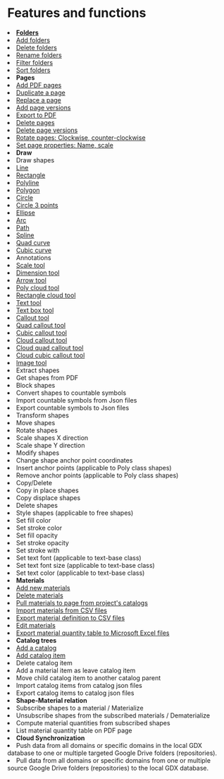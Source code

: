 # Features and functions

[//]: # (<card-summary>Draw shapes to measure quantity</card-summary>)

<list type="bullet" >
<li><a href="Folders.md"><b>Folders</b></a>
    <list type="decimal" start="1">
        <li><a href="Folders.md" anchor="add-folders" >Add folders</a></li>
        <li><a href="Folders.md" anchor="delete-folders">Delete folders</a></li>
        <li><a href="Folders.md" anchor="rename-folders">Rename folders</a></li>
        <li><a href="Folders.md" anchor="filter-folders">Filter folders</a></li>
        <li><a href="Folders.md" anchor="sort-folders">Sort folders</a> </li>
    </list>
</li>
<li><b>Pages</b>
    <list type="decimal" start="1">
        <li><a href="pages.md" anchor="add-pdf-pages">Add PDF pages</a></li>
        <li><a href="pages.md" anchor="duplicate-a-page">Duplicate a page</a></li>
        <li><a href="pages.md" anchor="replace-pages" >Replace a page</a></li>
        <li><a href="pages.md" anchor="add-page-version">Add page versions</a></li>
        <li><a href="pages.md" anchor="export-to-pdfs" >Export to PDF</a></li>
        <li><a href="pages.md" anchor="delete-pages">Delete pages</a></li>
        <li><a href="pages.md" anchor="delete-page-versions">Delete page versions</a></li>
        <li><a href="pages.md" anchor="rotate-pdf-pages" >Rotate pages: Clockwise, counter-clockwise</a></li>
        <li><a href="pages.md" anchor="set-page-properties"> Set page properties: Name, scale</a></li>
    </list>
</li>
<li><b>Draw</b>
    <list type="bullet" >
        <li>Draw shapes
            <list type="decimal" start="1">
                <li><a href="Shape-tools.md" anchor="line-tool">Line</a></li>
                <li><a href="Shape-tools.md" anchor="rectangle-tool">Rectangle</a></li>
                <li><a href="Shape-tools.md" anchor="polyline-tool">Polyline</a></li>
                <li><a href="Shape-tools.md" anchor="polygon-tool">Polygon</a></li>
                <li><a href="Shape-tools.md" anchor="circle-tool">Circle</a></li>
                <li><a href="Shape-tools.md" anchor="circle-3-points-tool">Circle 3 points</a></li>
                <li><a href="Shape-tools.md" anchor="ellipse-tool">Ellipse</a></li>
                <li><a href="Shape-tools.md" anchor="arc-tool">Arc</a></li>
                <li><a href="Shape-tools.md" anchor="path-tool">Path</a></li>
                <li><a href="Shape-tools.md" anchor="spline-tool">Spline</a></li>
                <li><a href="Shape-tools.md" anchor="quad-curve-tool">Quad curve</a></li>
                <li><a href="Shape-tools.md" anchor="cubic-curve-tool">Cubic curve</a></li>
            </list>
        </li>
        <li>Annotations
            <list type="decimal" start="1">
                <li><a href="Annotation-tools.md" anchor="scale-tool">Scale tool</a></li>
                <li><a href="Annotation-tools.md" anchor="dimension-tool">Dimension tool</a></li>
                <li><a href="Annotation-tools.md" anchor="arrow-tool">Arrow tool</a></li>
                <li><a href="Annotation-tools.md" anchor="poly-cloud-tool">Poly cloud tool</a></li>
                <li><a href="Annotation-tools.md" anchor="rectangle-cloud-tool">Rectangle cloud tool</a></li>
                <li><a href="Annotation-tools.md" anchor="text-tool">Text tool</a></li>
                <li><a href="Annotation-tools.md" anchor="text-box-tool">Text box tool</a></li>
                <li><a href="Annotation-tools.md" anchor="callout-tool">Callout tool</a></li>
                <li><a href="Annotation-tools.md" anchor="quad-callout-tool">Quad callout tool</a></li>
                <li><a href="Annotation-tools.md" anchor="cubic-callout-tool">Cubic callout tool</a></li>
                <li><a href="Annotation-tools.md" anchor="cloud-callout-tool">Cloud callout tool</a></li>
                <li><a href="Annotation-tools.md" anchor="cloud-quad-callout-tool">Cloud quad callout tool</a></li>
                <li><a href="Annotation-tools.md" anchor="cloud-cubic-callout-tool">Cloud cubic callout tool</a></li>
                <li><a href="Annotation-tools.md" anchor="image-tool">Image tool</a> </li>
            </list>
        </li>
        <li>Extract shapes
            <list type="decimal" start="1">
                <li>Get shapes from PDF</li>
            </list>
        </li>
        <li>Block shapes
            <list type="decimal" start="1">
                <li>Convert shapes to countable symbols</li>
                <li>Import countable symbols from Json files</li>
                <li>Export countable symbols to Json files</li> 
            </list>
        </li>
        <li>Transform shapes
            <list type="decimal" start="1">
                <li>Move shapes</li>
                <li>Rotate shapes</li>
                <li>Scale shapes X direction</li>
                <li>Scale shape Y direction</li>
            </list>
        </li>
        <li>Modify shapes
            <list type="decimal" start="1">
                <li>Change shape anchor point coordinates</li>
                <li>Insert anchor points (applicable to Poly class shapes)</li>
                <li>Remove anchor points (applicable to Poly class shapes)</li>
            </list>
        </li>
        <li>Copy/Delete
            <list type="decimal" start="1">
                <li>Copy in place shapes</li>
                <li>Copy displace shapes</li>
                <li>Delete shapes</li>    
            </list>
        </li>
        <li>Style shapes (applicable to free shapes)
            <list>
                <li>Set fill color</li>
                <li>Set stroke color</li>
                <li>Set fill opacity</li>
                <li>Set stroke opacity</li>
                <li>Set stroke with</li>
                <li>Set text font (applicable to text-base class)</li>
                <li>Set text font size (applicable to text-base class)</li>
                <li>Set text color (applicable to text-base class)</li>
            </list>
        </li>
    </list>
</li>
<li><b>Materials</b>
    <list type="decimal" start="1">
        <li><a href="Material.md" anchor="add-a-material-item"> Add new materials</a></li>
        <li><a href="Material.md" anchor="delete-material-items">Delete materials</a></li>
        <li><a href="Material.md" anchor="pull-materials-from-catalogs">Pull materials to page from project's catalogs</a></li>
        <li><a href="Material.md" anchor="import-materials-form-csv-files">Import materials from CSV files</a></li>
        <li><a href="Material.md" anchor="export-material-table-to-csv-files">Export material definition to CSV files</a></li>
        <li><a href="Material.md" anchor="edit-material-item">Edit materials</a></li>
        <li><a href="Material.md" anchor="export-material-take-off-table-to-excel-files"> Export material quantity table to Microsoft Excel files</a></li>
    </list>
</li>
<li><b>Catalog trees</b>
    <list type="decimal" start="1">
        <li><a href="Tree-Catalog.md" anchor="add-a-catalog-tree">Add a catalog</a></li>
        <li><a href="Tree-Catalog.md" anchor="add-a-catalog-item">Add catalog item</a></li>
        <li>Delete catalog item</li>
        <li>Add a material item as leave catalog item</li>
        <li>Move child catalog item to another catalog parent</li>
        <li>Import catalog items from catalog json files</li>
        <li>Export catalog items to catalog json files</li>
    </list>
</li>
<li><b>Shape-Material relation</b>
    <list type="decimal" start="1">
        <li>Subscribe shapes to a material / Materialize</li>
        <li>Unsubscribe shapes from the subscribed materials / Dematerialize</li>
        <li>Compute material quantities from subscribed shapes</li>
        <li>List material quantity table on PDF page</li>
    </list>
</li>

<li><b>Cloud Synchronization</b>
    <list type="decimal" start="1">
    <li>
        Push data from all domains or specific domains in the local GDX database to one or multiple targeted Google Drive folders (repositories).
    </li>
    <li>
        Pull data from all domains or specific domains from one or multiple source Google Drive folders (repositories) to the local GDX database.    </li>
    </list>
</li>
</list>
